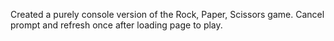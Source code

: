 Created a purely console version of the Rock, Paper, Scissors game. Cancel prompt and refresh once after loading page to play.
